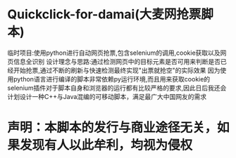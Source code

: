 # Quickclick-for-damai(大麦网抢票脚本)
临时项目:使用python进行自动网页抢票,包含selenium的调用,cookie获取以及网页信息全识别
设计理念与思路:通过检测网页中的目标元素是否可用来判断是否已经开始抢票,通过不断的刷新与快速检测最终实现"出票就抢空"的实际效果
因为使用python语言进行编译的脚本非常依赖py运行环境,而且用来获取cookie的selenium插件对于脚本自身和浏览器的运行都有比较严格的要求,因此日后我还会计划设计一种C++与Java混编的可移动脚本，满足最广大中国网友的需求

# 声明：本脚本的发行与商业途径无关，如果发现有人以此牟利，均视为侵权
